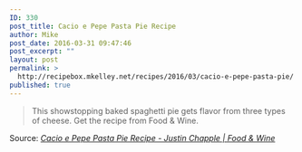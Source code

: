 ```yaml
---
ID: 330
post_title: Cacio e Pepe Pasta Pie Recipe
author: Mike
post_date: 2016-03-31 09:47:46
post_excerpt: ""
layout: post
permalink: >
  http://recipebox.mkelley.net/recipes/2016/03/cacio-e-pepe-pasta-pie/
published: true
---
```

<blockquote>This showstopping baked spaghetti pie gets flavor from three types of cheese. Get the recipe from Food &amp; Wine.</blockquote>
Source: <em><a href="http://www.foodandwine.com/recipes/cacio-e-pepe-pasta-pie">Cacio e Pepe Pasta Pie Recipe - Justin Chapple | Food &amp; Wine</a></em>